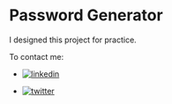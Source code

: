 # Password Generator

I designed this project for practice.

To contact me:

- [![linkedin](https://img.shields.io/badge/linkedin-0A66C2?style=for-the-badge&logo=linkedin&logoColor=white)](https://www.linkedin.com/in/ardaizlata/)

- [![twitter](https://img.shields.io/badge/twitter-1DA1F2?style=for-the-badge&logo=twitter&logoColor=white)](https://twitter.com/ardaizlata)
